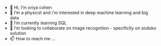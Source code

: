 - 👋 Hi, I’m oriya cohen
- 👀 I’m a physicst and i'm interested in deep machine learning and big data 
- 🌱 I’m currently learning SQL
- 💞️ I’m looking to collaborate on image recognition - specificlly on soduko solution
- 📫 How to reach me ...

<!---
oriya-cohen/oriya-cohen is a ✨ special ✨ repository because its `README.md` (this file) appears on your GitHub profile.
You can click the Preview link to take a look at your changes.
--->
